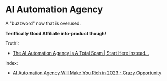 # AI Automation Agency
A "buzzword" now that is overused.

**Teriffically Good Affiliate info-product though!**

Truth!:
- [The AI Automation Agency Is A Total Scam | Start Here Instead...](https://youtu.be/Fqu2WH8bPqw)

index:
- [AI Automation Agency Will Make You Rich in 2023 - Crazy Opportunity](https://youtu.be/vOtFCtZyUEc)
